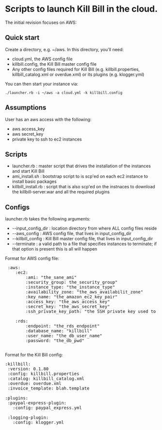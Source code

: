 Scripts to launch Kill Bill in the cloud.
========================================

The initial revision focuses on AWS:

Quick start
-----------

Create a directory, e.g. ~/aws. In this directory, you'll need:

* cloud.yml, the AWS config file
* killbill.config, the Kill Bill master config file
* Any other config files required for Kill Bill (e.g. killbill.properties, killbill_catalog.xml or overdue.xml) or its plugins (e.g. klogger.yml)

You can then start your instance via:

```./launcher.rb -i ~/aws -a cloud.yml -k killbill.config```

Assumptions
-----------

User has an aws access with the following:
* aws access_key
* aws secret_key
* private key to ssh to ec2 instances

Scripts
-------
* launcher.rb : master script that drives the installation of the instances and start Kill Bill
* ami_install.sh : bootstrap script to is scp'ed on each ec2 instance to install basic packages
* killbill_install.rb : script that is also scp'ed on the instnaces to download the killbill-server.war and all the required plugins


Configs
-------

launcher.rb takes the following arguments:
* --input_config_dir : location directory from where ALL config files reside
* --aws_config : AWS config file, that lives in input_config_dir
* --killbill_config : Kill Bill master config file, that lives in input_config_dir
* --terminate : a valid path to a file that specifies instances to terminate; if that option is present this is all will happen

Format for AWS config file:
<pre>
 :aws:
    :ec2:
        :ami: "the_sane_ami"
        :security_group: the_security_group"
        :instance_type: "the_instance_type"
        :availability_zone: "the_aws_availabilit_zone"
        :key_name: "the_amazon_ec2_key_pair"
        :access_key: "the_aws_access_key"
        :secret_key: "the_aws_secret_key"
        :ssh_private_key_path: "the SSH private key used to connect to running instances"

    :rds:
        :endpoint: "the_rds_endpoint"
        :database_name: "killbill"
        :user_name: "the_db_user_name"
        :password: "the_db_pwd"

</pre>

Format for the Kill Bill config:

<pre>
:killbill:
 :version: 0.1.80
 :config: killbill.properties
 :catalog: killbill_catalog.xml 
 :overdue: overdue.xml
 :invoice_template: blah.template

:plugins: 
 :paypal-express-plugin:
   :config: paypal_express.yml

 :logging-plugin:
   :config: klogger.yml
</pre>

